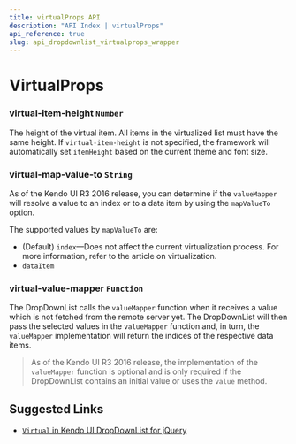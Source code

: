 ```yaml
---
title: virtualProps API
description: "API Index | virtualProps"
api_reference: true
slug: api_dropdownlist_virtualprops_wrapper
---
```


# VirtualProps

### virtual-item-height `Number`

The height of the virtual item. All items in the virtualized list must have the same height. If `virtual-item-height` is not specified, the framework will automatically set `itemHeight` based on the current theme and font size.

### virtual-map-value-to `String`

As of the Kendo UI R3 2016 release, you can determine if the `valueMapper` will resolve a value to an index or to a data item by using the `mapValueTo` option.

The supported values by `mapValueTo` are:

* (Default) `index`&mdash;Does not affect the current virtualization process. For more information, refer to the article on virtualization.
* `dataItem`

### virtual-value-mapper `Function`

The DropDownList calls the `valueMapper` function when it receives a value which is not fetched from the remote server yet. The DropDownList will then pass the selected values in the `valueMapper` function and, in turn, the `valueMapper` implementation will return the indices of the respective data items.

> As of the Kendo UI R3 2016 release, the implementation of the `valueMapper` function is optional and is only required if the DropDownList contains an initial value or uses the `value` method.

## Suggested Links

* [`Virtual` in Kendo UI DropDownList for jQuery](https://docs.telerik.com/kendo-ui/api/javascript/ui/dropdownlist/configuration/virtual)
